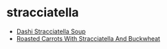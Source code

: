 # stracciatella

 * [Dashi Stracciatella Soup](index/d/dashi-stracciatella-soup.json)
 * [Roasted Carrots With Stracciatella And Buckwheat](index/r/roasted-carrots-with-stracciatella-and-buckwheat.json)
